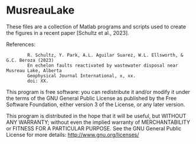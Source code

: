 # MusreauLake

These files are a collection of Matlab programs and scripts used to create the figures in a recent paper [Schultz et al., 2023].

References: 
            
            R. Schultz, Y. Park, A.L. Aguilar Suarez, W.L. Ellsworth, & G.C. Beroza (2023)
            En echelon faults reactivated by wastewater disposal near Musreau Lake, Alberta
            Geophysical Journal International, x, xx.
            doi: XX.


This program is free software: you can redistribute it and/or modify it under the terms of the GNU General Public License as published by the Free Software Foundation, either version 3 of the License, or any later version.

This program is distributed in the hope that it will be useful, but WITHOUT ANY WARRANTY; without even the implied warranty of MERCHANTABILITY or FITNESS FOR A PARTICULAR PURPOSE.  See the GNU General Public License for more details: http://www.gnu.org/licenses/
